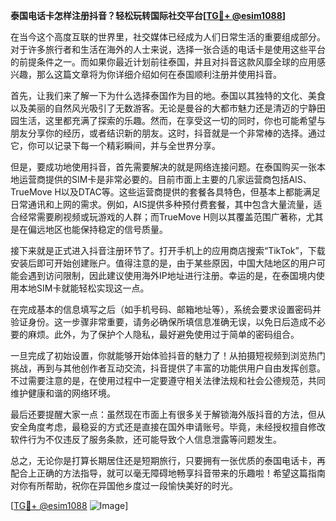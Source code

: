 **泰国电话卡怎样注册抖音？轻松玩转国际社交平台[[TG💪+ @esim1088](https://t.me/s/esim1088)]**

在当今这个高度互联的世界里，社交媒体已经成为人们日常生活的重要组成部分。对于许多旅行者和生活在海外的人士来说，选择一张合适的电话卡是使用这些平台的前提条件之一。而如果你最近计划前往泰国，并且对抖音这款风靡全球的应用感兴趣，那么这篇文章将为你详细介绍如何在泰国顺利注册并使用抖音。

首先，让我们来了解一下为什么选择泰国作为目的地。泰国以其独特的文化、美食以及美丽的自然风光吸引了无数游客。无论是曼谷的大都市魅力还是清迈的宁静田园生活，这里都充满了探索的乐趣。然而，在享受这一切的同时，你也可能希望与朋友分享你的经历，或者结识新的朋友。这时，抖音就是一个非常棒的选择。通过它，你可以记录下每一个精彩瞬间，并与全世界分享。

但是，要成功地使用抖音，首先需要解决的就是网络连接问题。在泰国购买一张本地运营商提供的SIM卡是非常必要的。目前市面上主要的几家运营商包括AIS、TrueMove H以及DTAC等。这些运营商提供的套餐各具特色，但基本上都能满足日常通讯和上网的需求。例如，AIS提供多种预付费套餐，其中包含大量流量，适合经常需要刷视频或玩游戏的人群；而TrueMove H则以其覆盖范围广著称，尤其是在偏远地区也能保持稳定的信号质量。

接下来就是正式进入抖音注册环节了。打开手机上的应用商店搜索“TikTok”，下载安装后即可开始创建账户。值得注意的是，由于某些原因，中国大陆地区的用户可能会遇到访问限制，因此建议使用海外IP地址进行注册。幸运的是，在泰国境内使用本地SIM卡就能轻松实现这一点。

在完成基本的信息填写之后（如手机号码、邮箱地址等），系统会要求设置密码并验证身份。这一步骤非常重要，请务必确保所填信息准确无误，以免日后造成不必要的麻烦。此外，为了保护个人隐私，最好避免使用过于简单的密码组合。

一旦完成了初始设置，你就能够开始体验抖音的魅力了！从拍摄短视频到浏览热门挑战，再到与其他创作者互动交流，抖音提供了丰富的功能供用户自由发挥创意。不过需要注意的是，在使用过程中一定要遵守相关法律法规和社会公德规范，共同维护健康和谐的网络环境。

最后还要提醒大家一点：虽然现在市面上有很多关于解锁海外版抖音的方法，但从安全角度考虑，最稳妥的方式还是直接在国外申请账号。毕竟，未经授权擅自修改软件行为不仅违反了服务条款，还可能导致个人信息泄露等问题发生。

总之，无论你是打算长期居住还是短期旅行，只要拥有一张优质的泰国电话卡，再配合上正确的方法指导，就可以毫无障碍地畅享抖音带来的乐趣啦！希望这篇指南对你有所帮助，祝你在异国他乡度过一段愉快美好的时光。

[[TG💪+ @esim1088](https://t.me/s/esim1088) ![Image](https://i.postimg.cc/4NQfJmqS/Snipaste-2025-05-13-00-14-12.png)]